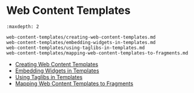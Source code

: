 # Web Content Templates

```{toctree}
:maxdepth: 2

web-content-templates/creating-web-content-templates.md
web-content-templates/embedding-widgets-in-templates.md
web-content-templates/using-taglibs-in-templates.md
web-content-templates/mapping-web-content-templates-to-fragments.md
```

- [Creating Web Content Templates](./web-content-templates/creating-web-content-templates.md)
- [Embedding Widgets in Templates](./web-content-templates/embedding-widgets-in-templates.md)
- [Using Taglibs in Templates](./web-content-templates/using-taglibs-in-templates.md)
- [Mapping Web Content Templates to Fragments](./web-content-templates/mapping-web-content-templates-to-fragments.md)
